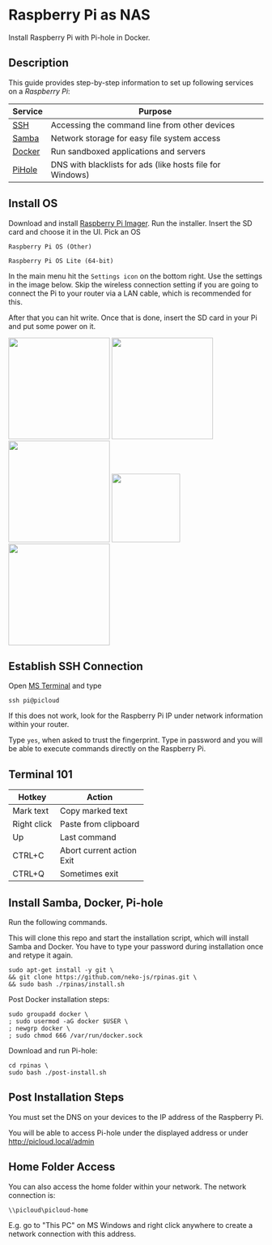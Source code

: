 # Raspberry Pi as NAS

Install Raspberry Pi with Pi-hole in Docker.

## Description

This guide provides step-by-step information to set up following services on a *Raspberry Pi*:

|Service|Purpose|
|---|---|
|[SSH](https://www.raspberrypi.com/software/)|Accessing the command line from other devices|
|[Samba](https://github.com/samba-team/samba)|Network storage for easy file system access|
|[Docker](https://github.com/docker)|Run sandboxed applications and servers|
|[PiHole](https://github.com/pi-hole/pi-hole)|DNS with blacklists for ads (like hosts file for Windows)|

## Install OS

Download and install [Raspberry Pi Imager](https://www.raspberrypi.com/software/). Run the installer. Insert the SD card and choose it in the UI. Pick an OS
```
Raspberry Pi OS (Other)
```
```
Raspberry Pi OS Lite (64-bit)
```
In the main menu hit the `Settings icon` on the bottom right. Use the settings in the image below. Skip the wireless connection setting if you are going to connect the Pi to your router via a LAN cable, which is recommended for this.

After that you can hit write. Once that is done, insert the SD card in your Pi and put some power on it.

<img src="https://user-images.githubusercontent.com/40058557/253777732-eb1aaa18-0cd0-4074-b1d2-5ff31f3a26d3.png" width="200"/> <img src="https://user-images.githubusercontent.com/40058557/253777772-a9296563-6efa-45d8-8b36-41d7faad29e2.png" width="200"/> <img src="https://user-images.githubusercontent.com/40058557/253777782-2abeff9c-8e97-49a5-947b-2baf3aeb42c6.png" width="200"/> <image src="https://github.com/neko-js/rpihole/assets/40058557/ad0d1ebe-ed5b-4a33-a087-34dc60cbb236" height="135"> <img src="https://user-images.githubusercontent.com/40058557/253777868-e832d1a3-bcc7-44cd-b45f-d3fa4e1bda54.png" width="200"/>

## Establish SSH Connection

Open [MS Terminal](https://apps.microsoft.com/store/detail/9N0DX20HK701?hl=en-us&gl=US) and type

```
ssh pi@picloud
```

If this does not work, look for the Raspberry Pi IP under network information within your router.

Type `yes`, when asked to trust the fingerprint. Type in password and you will be able to execute commands directly on the Raspberry Pi.

## Terminal 101

|Hotkey|Action|
|---|---|
|Mark text|Copy marked text|
|Right click|Paste from clipboard|
|Up|Last command|
|CTRL+C|Abort current action<br>Exit|
|CTRL+Q|Sometimes exit|

## Install Samba, Docker, Pi-hole

Run the following commands.

This will clone this repo and start the installation script, which will install Samba and Docker. You have to type your password during installation once and retype it again.
```
sudo apt-get install -y git \
&& git clone https://github.com/neko-js/rpinas.git \
&& sudo bash ./rpinas/install.sh
```

Post Docker installation steps:
```
sudo groupadd docker \
; sudo usermod -aG docker $USER \
; newgrp docker \
; sudo chmod 666 /var/run/docker.sock
```

Download and run Pi-hole:
```
cd rpinas \
sudo bash ./post-install.sh
```

## Post Installation Steps

You must set the DNS on your devices to the IP address of the Raspberry Pi.

You will be able to access Pi-hole under the displayed address or under http://picloud.local/admin

## Home Folder Access

You can also access the home folder within your network. The network connection is:
```
\\picloud\picloud-home
```
E.g. go to "This PC" on MS Windows and right click anywhere to create a network connection with this address.
